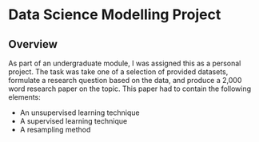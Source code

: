 # Data Science Modelling Project
## Overview
As part of an undergraduate module, I was assigned this as a personal project. The task was take one of a selection of provided datasets, formulate a research question based on the data, and produce a 2,000 word research paper on the topic. 
This paper had to contain the following elements:
* An unsupervised learning technique
* A supervised learning technique
* A resampling method
